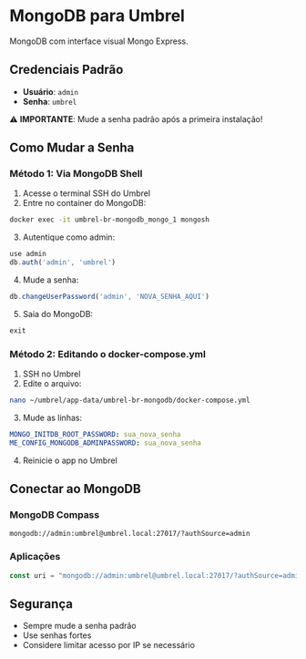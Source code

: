 # MongoDB para Umbrel

MongoDB com interface visual Mongo Express.

## Credenciais Padrão

- **Usuário**: `admin`
- **Senha**: `umbrel`

⚠️ **IMPORTANTE**: Mude a senha padrão após a primeira instalação!

## Como Mudar a Senha

### Método 1: Via MongoDB Shell

1. Acesse o terminal SSH do Umbrel
2. Entre no container do MongoDB:
```bash
docker exec -it umbrel-br-mongodb_mongo_1 mongosh
```

3. Autentique como admin:
```javascript
use admin
db.auth('admin', 'umbrel')
```

4. Mude a senha:
```javascript
db.changeUserPassword('admin', 'NOVA_SENHA_AQUI')
```

5. Saia do MongoDB:
```javascript
exit
```

### Método 2: Editando o docker-compose.yml

1. SSH no Umbrel
2. Edite o arquivo:
```bash
nano ~/umbrel/app-data/umbrel-br-mongodb/docker-compose.yml
```

3. Mude as linhas:
```yaml
MONGO_INITDB_ROOT_PASSWORD: sua_nova_senha
ME_CONFIG_MONGODB_ADMINPASSWORD: sua_nova_senha
```

4. Reinicie o app no Umbrel

## Conectar ao MongoDB

### MongoDB Compass
```
mongodb://admin:umbrel@umbrel.local:27017/?authSource=admin
```

### Aplicações
```javascript
const uri = "mongodb://admin:umbrel@umbrel.local:27017/?authSource=admin";
```

## Segurança

- Sempre mude a senha padrão
- Use senhas fortes
- Considere limitar acesso por IP se necessário